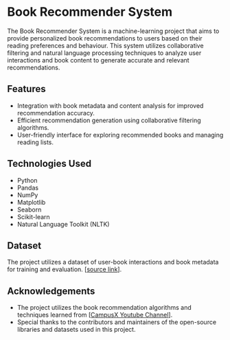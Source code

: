 # Book Recommender System

The Book Recommender System is a machine-learning project that aims to provide personalized book recommendations to users based on their reading preferences and behaviour. This system utilizes collaborative filtering and natural language processing techniques to analyze user interactions and book content to generate accurate and relevant recommendations.

## Features

- Integration with book metadata and content analysis for improved recommendation accuracy.
- Efficient recommendation generation using collaborative filtering algorithms.
- User-friendly interface for exploring recommended books and managing reading lists.

## Technologies Used

- Python
- Pandas
- NumPy
- Matplotlib
- Seaborn
- Scikit-learn
- Natural Language Toolkit (NLTK)
  
## Dataset

The project utilizes a dataset of user-book interactions and book metadata for training and evaluation. [[source link](https://www.kaggle.com/datasets/arashnic/book-recommendation-dataset)].

## Acknowledgements

- The project utilizes the book recommendation algorithms and techniques learned from [[CampusX Youtube Channel](https://youtu.be/1YoD0fg3_EM?si=7WQwBhgItUXE_8MA)].
- Special thanks to the contributors and maintainers of the open-source libraries and datasets used in this project.
